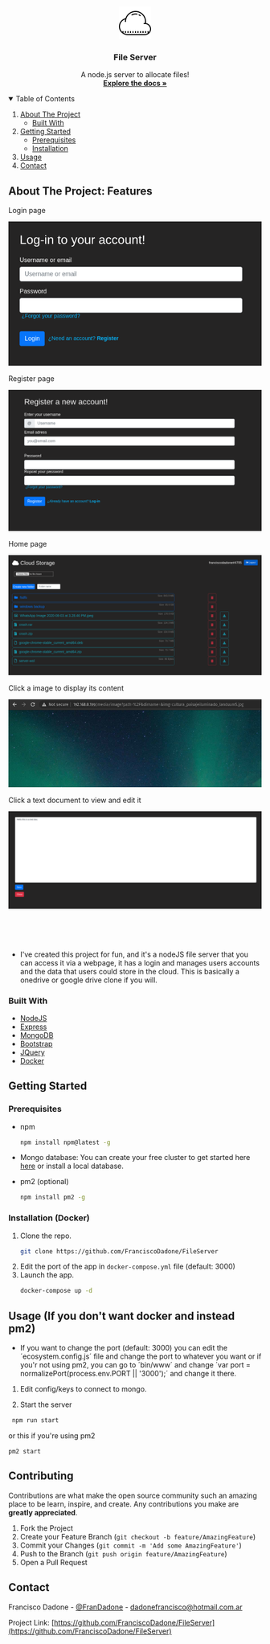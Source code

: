 
<!-- PROJECT LOGO -->
<br />
<p align="center">
  <a href="https://github.com/FranciscoDadone/FileServer">
    <img src="githubImages/logo.png" />
</a>

  <h3 align="center">File Server</h3>

  <p align="center">
  A node.js server to allocate files!
<br />
    <a href="https://github.com/FranciscoDadone/FileServer"><strong>Explore the docs »</strong></a>
    <br />
  </p>
</p>



<!-- TABLE OF CONTENTS -->
<details open="open">
  <summary>Table of Contents</summary>
  <ol>
    <li>
      <a href="#about-the-project">About The Project</a>
      <ul>
        <li><a href="#built-with">Built With</a></li>
      </ul>
    </li>
    <li>
      <a href="#getting-started">Getting Started</a>
      <ul>
        <li><a href="#prerequisites">Prerequisites</a></li>
        <li><a href="#installation">Installation</a></li>
      </ul>
    </li>
    <li><a href="#usage">Usage</a></li>
    <li><a href="#contact">Contact</a></li>
  </ol>
</details>



<!-- ABOUT THE PROJECT -->
## About The Project: Features

Login page

![](githubImages/login.png)

Register page

![](githubImages/register.png)

Home page

![](githubImages/home.png)

Click a image to display its content

![](githubImages/clickImg.png)

Click a text document to view and edit it

![](githubImages/txtDoc.png)


<br />
<br />
<br />

* I've created this project for fun, and it's a nodeJS file server that you can access it via a webpage, it has a login and manages users accounts and the data that users could store in the cloud. This is basically a onedrive or google drive clone if you will.

### Built With

* [NodeJS](https://nodejs.org)
* [Express](https://expressjs.com)
* [MongoDB](https://account.mongodb.com/account/login?n=%2Fv2%2F5e8f71fa634bbb370511fc1f&nextHash=%23clusters%2Fconnect%3FclusterId%3DCluster0)
* [Bootstrap](https://getbootstrap.com)
* [JQuery](https://jquery.com)
* [Docker](https://docker.io)



<!-- GETTING STARTED -->
## Getting Started

### Prerequisites

* npm
  ```sh
  npm install npm@latest -g
  ```
* Mongo database: You can create your free cluster to get started here <a href="https://account.mongodb.com/account/login">here</a> or install a local database.

* pm2 (optional)
  ```sh
  npm install pm2 -g
  ```

### Installation (Docker)
1. Clone the repo.
   ```sh
   git clone https://github.com/FranciscoDadone/FileServer
   ```
2. Edit the port of the app in ```docker-compose.yml``` file (default: 3000)
3. Launch the app.
    ```sh
    docker-compose up -d
    ```

<!-- USAGE EXAMPLES -->
## Usage (If you don't want docker and instead pm2)

* If you want to change the port (default: 3000) you can edit the ´ecosystem.config.js´ file and change the port to whatever you want or if you'r not using pm2, you can go to ´bin/www´ and change ´var port = normalizePort(process.env.PORT || '3000');´ and change it there.

1. Edit config/keys to connect to mongo.

2. Start the server
  ```sh
   npm run start
  ```
or this if you're using pm2
  ```
  pm2 start
  ```


<!-- CONTRIBUTING -->
## Contributing

Contributions are what make the open source community such an amazing place to be learn, inspire, and create. Any contributions you make are **greatly appreciated**.

1. Fork the Project
2. Create your Feature Branch (`git checkout -b feature/AmazingFeature`)
3. Commit your Changes (`git commit -m 'Add some AmazingFeature'`)
4. Push to the Branch (`git push origin feature/AmazingFeature`)
5. Open a Pull Request



<!-- CONTACT -->
## Contact

Francisco Dadone - [@FranDadone](https://twitter.com/FranDadone) - dadonefrancisco@hotmail.com.ar

Project Link: [https://github.com/FranciscoDadone/FileServer](https://github.com/FranciscoDadone/FileServer)
